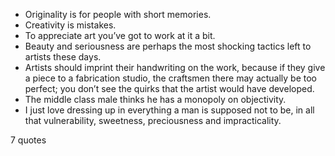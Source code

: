  - Originality is for people with short memories.
 - Creativity is mistakes.
 - To appreciate art you’ve got to work at it a bit.
 - Beauty and seriousness are perhaps the most shocking tactics left to artists these days.
 - Artists should imprint their handwriting on the work, because if they give a piece to a fabrication studio, the craftsmen there may actually be too perfect; you don’t see the quirks that the artist would have developed.
 - The middle class male thinks he has a monopoly on objectivity.
 - I just love dressing up in everything a man is supposed not to be, in all that vulnerability, sweetness, preciousness and impracticality.

7 quotes